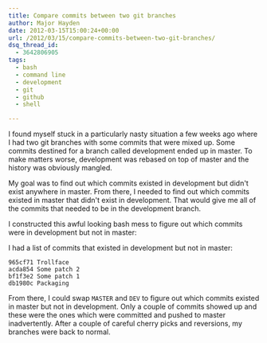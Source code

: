 ```yaml
---
title: Compare commits between two git branches
author: Major Hayden
date: 2012-03-15T15:00:24+00:00
url: /2012/03/15/compare-commits-between-two-git-branches/
dsq_thread_id:
  - 3642806905
tags:
  - bash
  - command line
  - development
  - git
  - github
  - shell

---
```

I found myself stuck in a particularly nasty situation a few weeks ago where I had two git branches with some commits that were mixed up. Some commits destined for a branch called development ended up in master. To make matters worse, development was rebased on top of master and the history was obviously mangled.

My goal was to find out which commits existed in development but didn't exist anywhere in master. From there, I needed to find out which commits existed in master that didn't exist in development. That would give me all of the commits that needed to be in the development branch.

I constructed this awful looking bash mess to figure out which commits were in development but not in master:



I had a list of commits that existed in development but not in master:

```
965cf71 Trollface
acda854 Some patch 2
bf1f3e2 Some patch 1
db1980c Packaging
```


From there, I could swap `MASTER` and `DEV` to figure out which commits existed in master but not in development. Only a couple of commits showed up and these were the ones which were committed and pushed to master inadvertently. After a couple of careful cherry picks and reversions, my branches were back to normal.

